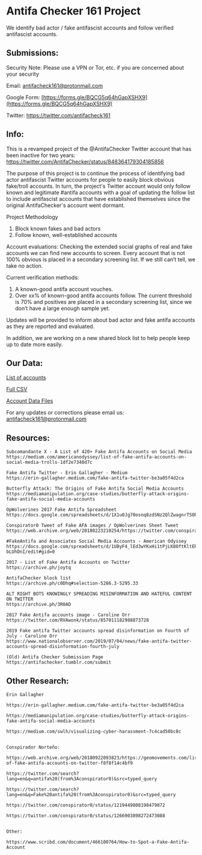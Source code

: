 # Antifa Checker 161 Project

We identify bad actor / fake antifascist accounts and follow verified antifascist accounts.


## Submissions:

Security Note:  Please use a VPN or Tor, etc. if you are concerned about your security

Email:
antifacheck161@protonmail.com

Google Form: 
[https://forms.gle/BQCG5q64hGapXSHX9](https://forms.gle/BQCG5q64hGapXSHX9)

Twitter:
https://twitter.com/antifacheck161


## Info:

This is a revamped project of the @AntifaChecker Twitter account that has been inactive for two years:
https://twitter.com/AntifaChecker/status/848364179304185856 

The purpose of this project is to continue the process of identifying bad actor antifascist Twitter accounts for people to easily block obvious fake/troll accounts. In turn, the project's Twitter account would only follow known and legitimate #antifa accounts with a goal of updating the follow list to include antifascist accounts that have established themselves since the original AntifaChecker's account went dormant.

Project Methodology

1) Block known fakes and bad actors
2) Follow known, well-established accounts

Account evaluations:
Checking the extended social graphs of real and fake accounts we can find new accounts to screen. Every account that is not 100% obvious is placed in a secondary screening list. If we still can’t tell, we take no action.

Current verification methods:
1) A known-good antifa account vouches.
2) Over xx% of known-good antifa accounts follow. The current threshold is 70% and positives are placed in a secondary screening list, since we don’t have a large enough sample yet.

Updates will be provided to inform about bad actor and fake antifa accounts as they are reported and evaluated.

In addition, we are working on a new shared block list to help people keep up to date more easily.


## Our Data:

[List of accounts](BAD-AFA-list.md)

[Full CSV](BAD-AFA-twitter.csv)

[Account Data Files](/data)


For any updates or corrections please email us: antifacheck161@protonmail.com


## Resources:

    Subcomandante X - A List of 420+ Fake Antifa Accounts on Social Media
    https://medium.com/americanodyssey/list-of-fake-antifa-accounts-on-social-media-trolls-1df2e7348d7c
    
    Fake Antifa Twitter - Erin Gallagher - Medium
    https://erin-gallagher.medium.com/fake-antifa-twitter-be3a05f4d2ca
    
    Butterfly Attack: The Origins of Fake Antifa Social Media Accounts 
    https://mediamanipulation.org/case-studies/butterfly-attack-origins-fake-antifa-social-media-accounts
    
    OpWolverines 2017 Fake Antifa Spreadsheet
    https://docs.google.com/spreadsheets/d/1X1u0Jg70osnq8zdSNz2QlZwagnrTSOhfgwwyvqpbrRE/htmlview#
    
    Conspirator0 Tweet of Fake AFA images / OpWolverines Sheet Tweet
    https://web.archive.org/web/20180223210254/https://twitter.com/conspirator0/status/913561149773316096
    
    #FakeAntifa and Associates Social Media Accounts - American Odyssey
    https://docs.google.com/spreadsheets/d/1UByF4_lEd3wYKxHi1tPjLK8OftKltERfsPR-bLUhDnI/edit#gid=0
    
    2017 - List of Fake Antifa Accounts on Twitter
    https://archive.ph/joytq
    
    AntifaChecker block list
    https://archive.ph/c0Dhq#selection-5286.3-5295.33
    
    ALT RIGHT BOTS KNOWINGLY SPREADING MISINFORMATION AND HATEFUL CONTENT ON TWITTER
    https://archive.ph/3R0AD
    
    2017 Fake Antifa accounts image - Caroline Orr
    https://twitter.com/RVAwonk/status/857011182988873728
    
    2019 Fake antifa Twitter accounts spread disinformation on Fourth of July - Caroline Orr
    https://www.nationalobserver.com/2019/07/04/news/fake-antifa-twitter-accounts-spread-disinformation-fourth-july
    
    (Old) Antifa Checker Submission Page
    https://antifachecker.tumblr.com/submit
    


## Other Research:

    Erin Gallagher

    https://erin-gallagher.medium.com/fake-antifa-twitter-be3a05f4d2ca

    https://mediamanipulation.org/case-studies/butterfly-attack-origins-fake-antifa-social-media-accounts

    https://medium.com/swlh/visualizing-cyber-harassment-7c4cad50bc8c


    Conspirador Norteño:

    https://web.archive.org/web/20180922093823/https://geomovements.com/list-of-fake-antifa-accounts-on-twitter-f8f8f14c4bf9

    https://twitter.com/search?lang=en&q=antifa%20(from%3Aconspirator0)&src=typed_query

    https://twitter.com/search?lang=en&q=Fake%20antifa%20(from%3Aconspirator0)&src=typed_query

    https://twitter.com/conspirator0/status/1219449808198479872

    https://twitter.com/conspirator0/status/1266903898272473088

    
    Other:

    https://www.scribd.com/document/466100764/How-to-Spot-a-Fake-Antifa-Account
